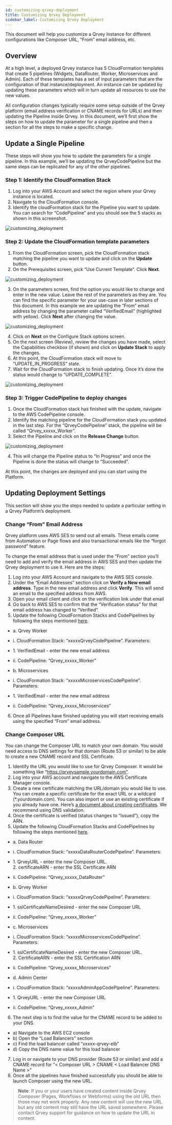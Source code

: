 ```yaml
---
id: customizing-qrvey-deployment
title: Customizing Qrvey Deployment
sidebar_label: Customizing Qrvey Deployment
---
```


<div style={{textAlign: "justify"}}>

This document will help you customize a Qrvey Instance for different configurations like Composer URL, “From” email address, etc. 

## Overview 
At a high level, a deployed Qrvey instance has 5 CloudFormation templates that create 5 pipelines (Widgets, DataRouter, Worker, Microservices and Admin). Each of these templates has a set of input parameters that are the configuration of that instance/deployment. An instance can be updated by updating these parameters which will in turn update all resources to use the new values.

All configuration changes typically require some setup outside of the Qrvey platform (email address verification or CNAME records for URLs) and then updating the Pipeline inside Qrvey. In this document, we’ll first show the steps on how to update the parameter for a single pipeline and then a section for all the steps to make a specific change.

## Update a Single Pipeline
These steps will show you how to update the parameters for a single pipeline. In this example, we’ll be updating the QrveyCodePipeline but the same steps can be replicated for any of the other pipelines.

<h3 style={{color: '#a9a9a9'}}> Step 1: Identify the CloudFormation Stack </h3>

1. Log into your AWS Account and select the region where your Qrvey instance is located.
2. Navigate to the CloudFormation console.
3. Identify the cloudFormation stack for the Pipeline you want to update. You can search for “CodePipeline” and you should see the 5 stacks as shown in this screenshot.

![customizing_deployment](https://s3.amazonaws.com/cdn.qrvey.com/documentation_assets/get-started/customizing-qrvey-deployment/custom-deploy_1.png#thumbnail)

<h3 style={{color: '#a9a9a9'}}> Step 2: Update the CloudFormation template parameters </h3>

1. From the CloudFormation screen, pick the CloudFormation stack matching the pipeline you want to update and click on the **Update** button.
2. On the Prerequisites screen, pick “Use Current Template”. Click **Next**.

![customizing_deployment](https://s3.amazonaws.com/cdn.qrvey.com/documentation_assets/get-started/customizing-qrvey-deployment/custom-deploy_2.png#thumbnail)

3. On the parameters screen, find the option you would like to change and enter in the new value. Leave the rest of the parameters as they are. You can find the specific parameter for your use-case in later sections of this document. In this example we are updating the “From” email address by changing the parameter called “VerifiedEmail” (highlighted with yellow). Click **Next** after changing the value.

![customizing_deployment](https://s3.amazonaws.com/cdn.qrvey.com/documentation_assets/get-started/customizing-qrvey-deployment/custom-deploy_3.png#thumbnail)


4. Click on **Next** on the Configure Stack options screen.
5. On the next screen (Review), review the changes you have made, select the Capabilities checkbox (if shown) and click on **Update Stack** to apply the changes.
6. At this point, the CloudFormation stack will move to “UPDATE_IN_PROGRESS” state.
7. Wait for the CloudFormation stack to finish updating. Once it’s done the status would change to “UPDATE_COMPLETE”.

![customizing_deployment](https://s3.amazonaws.com/cdn.qrvey.com/documentation_assets/get-started/customizing-qrvey-deployment/custom-deploy_4.png#thumbnail)


<h3 style={{color: '#a9a9a9'}}> Step 3: Trigger CodePipeline to deploy changes</h3>

1. Once the CloudFormation stack has finished with the update, navigate to the AWS CodePipeline console.
2. Identify the matching pipeline for the CloudFormation stack you updated in the last step. For the “QrveyCodePipeline” stack, the pipeline will be called “Qrvey_xxxxx_Worker”.
3. Select the Pipeline and click on the **Release Change** button.

![customizing_deployment](https://s3.amazonaws.com/cdn.qrvey.com/documentation_assets/get-started/customizing-qrvey-deployment/custom-deploy_5.png#thumbnail)

4. This will change the Pipeline status to “In Progress” and once the Pipeline is done the status will change to “Succeeded”. 

At this point, the changes are deployed and you can start using the Platform.

## Updating Deployment Settings
This section will show you the steps needed to update a particular setting in a Qrvey Platform’s deployment.

<h3 style={{color: '#a9a9a9'}}> Change “From” Email Address </h3>
Qrvey platform uses AWS SES to send out all emails. These emails come from Automation or Page flows and also transactional emails like the “forgot password” feature. 

To change the email address that is used under the “From” section you’ll need to add and verify the email address in AWS SES and then update the Qrvey deployment to use it. Here are the steps:

1. Log into your AWS Account and navigate to the AWS SES console.
2. Under the “Email Addresses” section click on **Verify a New email address**. Type in the new email address and click **Verify**. This will send an email to the specified address from AWS.
3. Open your email client and click on the verification link under that email
4. Go back to AWS SES to confirm that the “Verification status” for that email address has changed to “Verified”.
5. Update the following CloudFormation Stacks and CodePipelines by following the steps mentioned <a href="#update-a-single-pipeline" target="_blank"> here</a>.


<ul style={{listStyle: 'none', marginLeft: '20px'}}>
<li>a. Qrvey Worker</li></ul>
<ul style={{listStyle: 'none', marginLeft: '40px'}}>
<li> i. CloudFormation Stack: “xxxxxQrveyCodePipeline”. Parameters:</li></ul>

<ul style={{listStyle: 'none', marginLeft: '60px'}}><li>
1. VerifiedEmail - enter the new email address </li></ul>

<ul style={{listStyle: 'none', marginLeft: '40px'}}>
<li> ii. CodePipeline: “Qrvey_xxxxx_Worker”</li></ul>

<ul style={{listStyle: 'none', marginLeft: '20px'}}>
<li>b. Microservices</li></ul>
<ul style={{listStyle: 'none', marginLeft: '40px'}}>
<li>i. CloudFormation Stack: “xxxxxMicroservicesCodePipeline”.
Parameters:</li></ul>
<ul style={{listStyle: 'none', marginLeft: '60px'}}><li>
1. VerifiedEmail - enter the new email address </li></ul>
<ul style={{listStyle: 'none', marginLeft: '40px'}}>
<li>  ii. CodePipeline: “Qrvey_xxxxx_Microservices”
</li>
</ul>

6. Once all Pipelines have finished updating you will start receiving emails using the specified “From” email address.

<h3 style={{color: '#a9a9a9'}}>Change Composer URL</h3>
You can change the Composer URL to match your own domain. You would need access to DNS settings for that domain (Route 53 or similar) to be able to create a new CNAME record and SSL Certificate.

1. Identify the URL you would like to use for Qrvey Composer. It would be something like “https://qrveysample.yourdomain.com”.
2. Log into your AWS account and navigate to the AWS Certificate Manager console.
3. Create a new certificate matching the URL/domain you would like to use. You can create a specific certificate for the exact URL or a wildcard (*.yourdomain.com). You can also import or use an existing certificate if you already have one. Here’s <a href="https://docs.aws.amazon.com/acm/latest/userguide/gs-acm-request-public.html" target="_blank">a document about creating certificates</a>. We recommend using DNS validation.
4. Once the certificate is verified (status changes to “Issued”), copy the ARN.
5. Update the following CloudFormation Stacks and CodePipelines by following the steps mentioned <a href="#update-a-single-pipeline" target="_blank"> here</a>.



<ul style={{listStyle: 'none'}}>
<li>a. Data Router</li>
</ul>
<ul style={{listStyle: 'none', marginLeft: '20px'}}>
<li>  i. CloudFormation Stack: “xxxxxDataRouterCodePipeline”. Parameters:</li></ul>
<ul style={{listStyle: 'none', marginLeft: '40px'}}><li>
1. QrveyURL - enter the new Composer URL.<br />
2. certificateARN - enter the SSL Certificate ARN
</li></ul>
<ul style={{listStyle: 'none', marginLeft: '20px'}}>
<li> ii. CodePipeline: “Qrvey_xxxxx_DataRouter”</li>
</ul>

<ul style={{listStyle: 'none'}}>
<li>b. Qrvey Worker<br /></li>
</ul>
<ul style={{listStyle: 'none', marginLeft: '20px'}}>
<li>  i. CloudFormation Stack: “xxxxxQrveyCodePipeline”. Parameters:
</li></ul>
<ul style={{listStyle: 'none', marginLeft: '40px'}}><li>
1. sslCertificateNameDesired - enter the new Composer URL</li></ul>
<ul style={{listStyle: 'none', marginLeft: '20px'}}>
<li>  ii. CodePipeline: “Qrvey_xxxxx_Worker”
</li>
</ul>


<ul style={{listStyle: 'none'}}>
<li>c. Microservices<br /></li>
</ul>
<ul style={{listStyle: 'none', marginLeft: '20px'}}>
<li>  i. CloudFormation Stack: “xxxxxMicroservicesCodePipeline”. 
Parameters:</li></ul>
<ul style={{listStyle: 'none', marginLeft: '40px'}}><li>
1. sslCertificateNameDesired - enter the new Composer URL. <br />
2. CertificateARN - enter the SSL Certification ARN</li></ul>
<ul style={{listStyle: 'none', marginLeft: '20px'}}>
<li>ii. CodePipeline: “Qrvey_xxxxx_Microservices”</li>
</ul>

<ul style={{listStyle: 'none'}}>
<li>d. Admin Center<br /></li>
</ul>
<ul style={{listStyle: 'none', marginLeft: '20px'}}>
<li>  i. CloudFormation Stack: “xxxxxAdminAppCodePipeline”. Parameters:</li></ul>
<ul style={{listStyle: 'none', marginLeft: '40px'}}><li>
1. QrveyURL - enter the new Composer URL</li></ul>
<ul style={{listStyle: 'none', marginLeft: '20px'}}>
<li>  ii. CodePipeline: “Qrvey_xxxxx_Admin”
</li>
</ul>

6. The next step is to find the value for the CNAME record to be added to your DNS.
<ul style={{listStyle: 'none', marginLeft: '20px'}}>
<li>  a) Navigate to the AWS EC2 console</li>
<li>  b) Open the “Load Balancers” section</li>
<li>  c) Find the load balancer called “xxxxx-qrvey-elb”</li>
<li>  d) Copy the DNS name value for this load balancer</li>
</ul>

7. Log in or navigate to your DNS provider (Route 53 or similar) and add a CNAME record for “< Composer URL >     CNAME    < Load Balancer DNS Name >”
8. Once all the pipelines have finished successfully you should be able to launch Composer using the new URL. 

>**Note**: If you or your users have created content inside Qrvey Composer (Pages, Workflows or Webforms) using the old URL then those may not work properly. Any new content will use the new URL but any old content may still have the URL saved somewhere. Please contact Qrvey support for guidance on how to update the URL in content.

</div>
